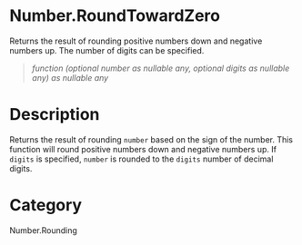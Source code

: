 ﻿# Number.RoundTowardZero
Returns the result of rounding positive numbers down and negative numbers up. The number of digits can be specified.
> _function (optional number as nullable any, optional digits as nullable any) as nullable any_
# Description 
Returns the result of rounding <code>number</code> based on the sign of the number. This function will round positive numbers down and negative numbers up.
    If <code>digits</code> is specified, <code>number</code> is rounded to the <code>digits</code> number of decimal digits.
  
# Category 
Number.Rounding
